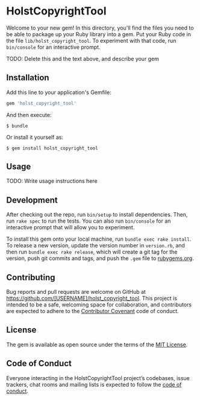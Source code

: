# HolstCopyrightTool

Welcome to your new gem! In this directory, you'll find the files you need to be able to package up your Ruby library into a gem. Put your Ruby code in the file `lib/holst_copyright_tool`. To experiment with that code, run `bin/console` for an interactive prompt.

TODO: Delete this and the text above, and describe your gem

## Installation

Add this line to your application's Gemfile:

```ruby
gem 'holst_copyright_tool'
```

And then execute:

    $ bundle

Or install it yourself as:

    $ gem install holst_copyright_tool

## Usage

TODO: Write usage instructions here

## Development

After checking out the repo, run `bin/setup` to install dependencies. Then, run `rake spec` to run the tests. You can also run `bin/console` for an interactive prompt that will allow you to experiment.

To install this gem onto your local machine, run `bundle exec rake install`. To release a new version, update the version number in `version.rb`, and then run `bundle exec rake release`, which will create a git tag for the version, push git commits and tags, and push the `.gem` file to [rubygems.org](https://rubygems.org).

## Contributing

Bug reports and pull requests are welcome on GitHub at https://github.com/[USERNAME]/holst_copyright_tool. This project is intended to be a safe, welcoming space for collaboration, and contributors are expected to adhere to the [Contributor Covenant](http://contributor-covenant.org) code of conduct.

## License

The gem is available as open source under the terms of the [MIT License](http://opensource.org/licenses/MIT).

## Code of Conduct

Everyone interacting in the HolstCopyrightTool project’s codebases, issue trackers, chat rooms and mailing lists is expected to follow the [code of conduct](https://github.com/[USERNAME]/holst_copyright_tool/blob/master/CODE_OF_CONDUCT.md).
